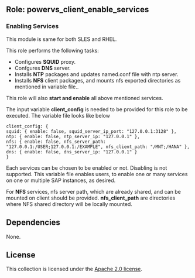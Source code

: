 ## Role: powervs_client_enable_services 

### Enabling Services

This module is same for both SLES and RHEL.

This role performs the following tasks:
- Configures **SQUID** proxy.
- Confgures **DNS** server.
- Installs **NTP** packages and updates named.conf file with ntp server.
- Installs **NFS** client packages, and mounts nfs exported directories as mentioned in variable file..

This role will also **start and enable** all above mentioned services.

The input variable **client_config** is needed to be provided for this role to be executed. The variable file looks like below
```
client_config: {
squid: { enable: false, squid_server_ip_port: "127.0.0.1:3128" },
ntp: { enable: false, ntp_server_ip: "127.0.0.1" },
nfs: { enable: false, nfs_server_path: "127.0.0.1:/USER;127.0.0.1:/EXAMPLE", nfs_client_path: "/MNT;/HANA" },
dns: { enable: false, dns_server_ip: "127.0.0.1" }
}
```
Each services can be chosen to be enabled or not. Disabling is not supported. This variable file enables users, to enable one or many services on one or multiple SAP instances, as desired.

For **NFS** services, nfs server path, which are already shared, and can be mounted on client should be provided. **nfs_client_path** are directories where NFS shared directory will be locally mounted. 

## Dependencies

None.

## License

This collection is licensed under the [Apache 2.0 license](http://www.apache.org/licenses/LICENSE-2.0).

